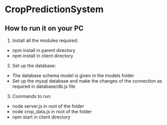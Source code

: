 # CropPredictionSystem

## How to run it on your PC

1. Install all the modules required:

- npm install in parent directory
- npm install in client directory

2. Set up the database:

- The database schema model is given in the models folder
- Set up the mysql database and make the changes of the connection as required in database/db.js file

3. Commands to run:

- node server.js in root of the folder
- node crop_data.js in root of the folder
- npm start in client directory
